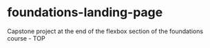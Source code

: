 # foundations-landing-page
Capstone project at the end of the flexbox section of the foundations course - TOP
